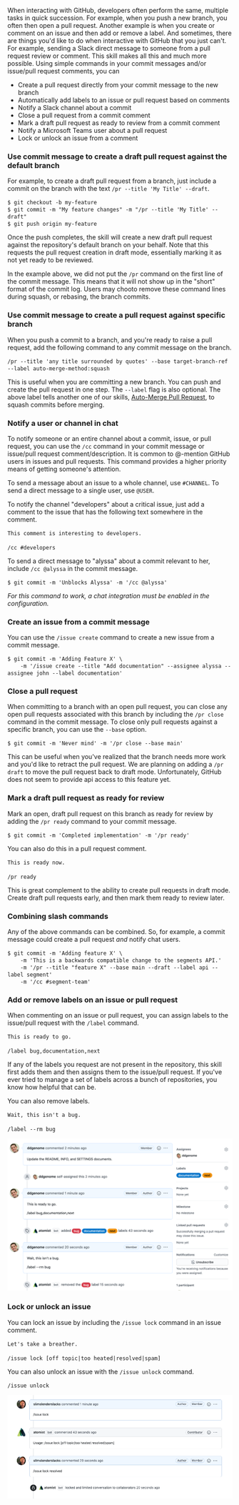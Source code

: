 When interacting with GitHub, developers often perform the same, multiple tasks
in quick succession. For example, when you push a new branch, you often then
open a pull request. Another example is when you create or comment on an issue
and then add or remove a label. And sometimes, there are things you'd like to do
when interactive with GitHub that you just can't. For example, sending a Slack
direct message to someone from a pull request review or comment. This skill
makes all this and much more possible. Using simple commands in your commit
messages and/or issue/pull request comments, you can

-   Create a pull request directly from your commit message to the new branch
-   Automatically add labels to an issue or pull request based on comments
-   Notify a Slack channel about a commit
-   Close a pull request from a commit comment
-   Mark a draft pull request as ready to review from a commit comment
-   Notify a Microsoft Teams user about a pull request
-   Lock or unlock an issue from a comment

### Use commit message to create a draft pull request against the default branch

For example, to create a draft pull request from a branch, just include a commit
on the branch with the text `/pr --title 'My Title' --draft`.

```
$ git checkout -b my-feature
$ git commit -m "My feature changes" -m "/pr --title 'My Title' --draft"
$ git push origin my-feature
```

Once the push completes, the skill will create a new draft pull request against
the repository's default branch on your behalf. Note that this requests the pull
request creation in draft mode, essentially marking it as not yet ready to be
reviewed.

In the example above, we did not put the `/pr` command on the first line of the
commit message. This means that it will not show up in the "short" format of the
commit log. Users may chooto remove these command lines during squash, or
rebasing, the branch commits.

### Use commit message to create a pull request against specific branch

When you push a commit to a branch, and you're ready to raise a pull request,
add the following command to any commit message on the branch.

```
/pr --title 'any title surrounded by quotes' --base target-branch-ref --label auto-merge-method:squash
```

This is useful when you are committing a new branch. You can push and create the
pull request in one step. The `--label` flag is also optional. The above label
tells another one of our skills,
[Auto-Merge Pull Request](https://go.atomist.com/catalog/skills/atomist/github-auto-merge-skill),
to squash commits before merging.

### Notify a user or channel in chat

To notify someone or an entire channel about a commit, issue, or pull request,
you can use the `/cc` command in your commit message or issue/pull request
comment/description. It is common to @-mention GitHub users in issues and pull
requests. This command provides a higher priority means of getting someone's
attention.

To send a message about an issue to a whole channel, use `#CHANNEL`. To send a
direct message to a single user, use `@USER`.

To notify the channel "developers" about a critical issue, just add a comment to
the issue that has the following text somewhere in the comment.

```
This comment is interesting to developers.

/cc #developers
```

To send a direct message to "alyssa" about a commit relevant to her, include
`/cc @alyssa` in the commit message.

```
$ git commit -m 'Unblocks Alyssa' -m '/cc @alyssa'
```

_For this command to work, a chat integration must be enabled in the
configuration._

### Create an issue from a commit message

You can use the `/issue create` command to create a new issue from a commit
message.

```
$ git commit -m 'Adding Feature X' \
    -m '/issue create --title "Add documentation" --assignee alyssa --assignee john --label documentation'
```

### Close a pull request

When committing to a branch with an open pull request, you can close any open
pull requests associated with this branch by including the `/pr close` command
in the commit message. To close only pull requests against a specific branch,
you can use the `--base` option.

```
$ git commit -m 'Never mind' -m '/pr close --base main'
```

This can be useful when you've realized that the branch needs more work and
you'd like to retract the pull request. We are planning on adding a `/pr draft`
to move the pull request back to draft mode. Unfortunately, GitHub does not seem
to provide api access to this feature yet.

### Mark a draft pull request as ready for review

Mark an open, draft pull request on this branch as ready for review by adding
the `/pr ready` command to your commit message.

```
$ git commit -m 'Completed implementation' -m '/pr ready'
```

You can also do this in a pull request comment.

```
This is ready now.

/pr ready
```

This is great complement to the ability to create pull requests in draft mode.
Create draft pull requests early, and then mark them ready to review later.

### Combining slash commands

Any of the above commands can be combined. So, for example, a commit message
could create a pull request _and_ notify chat users.

```
$ git commit -m 'Adding feature X' \
    -m 'This is a backwards compatible change to the segments API.'
	-m '/pr --title "feature X" --base main --draft --label api --label segment'
	-m '/cc #segment-team'
```

### Add or remove labels on an issue or pull request

When commenting on an issue or pull request, you can assign labels to the
issue/pull request with the `/label` command.

```
This is ready to go.

/label bug,documentation,next
```

If any of the labels you request are not present in the repository, this skill
first adds them and then assigns them to the issue/pull request. If you've ever
tried to manage a set of labels across a bunch of repositories, you know how
helpful that can be.

You can also remove labels.

```
Wait, this isn't a bug.

/label --rm bug
```

![Label an issue](docs/images/label.png)

### Lock or unlock an issue

You can lock an issue by including the `/issue lock` command in an issue
comment.

```
Let's take a breather.

/issue lock [off topic|too heated|resolved|spam]
```

You can also unlock an issue with the `/issue unlock` command.

```
/issue unlock
```

![Lock an issue](docs/images/lock.png)

